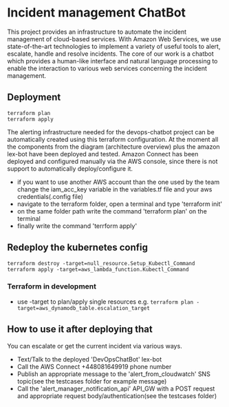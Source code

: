 # Incident management ChatBot
This project provides an infrastructure to automate the incident management of cloud-based services.
With Amazon Web Services, we use state-of-the-art technologies to implement a variety of useful tools to alert, escalate, handle and resolve incidents.
The core of our work is a chatbot which provides a human-like interface and natural language processing to enable the interaction to various web services concerning the incident management.

## Deployment

    terraform plan
    terraform apply

The alerting infrastructure needed for the devops-chatbot project can be automatically created using this terraform configuration. At the moment all the components from the diagram (architecture overview) plus the amazon lex-bot have been deployed and tested. Amazon Connect has been deployed and configured manually via the AWS console, since there is not support to automatically deploy/configure it.

- if you want to use another AWS account than the one used by the team change the iam_acc_key variable in the variables.tf file and your aws credentials(.config file)
- navigate to the terraform folder, open a terminal and type 'terraform init'
- on the same folder path write the command 'terraform plan' on the terminal
- finally write the command 'terrform apply'

## Redeploy the kubernetes config

    terraform destroy -target=null_resource.Setup_Kubectl_Command
    terraform apply -target=aws_lambda_function.Kubectl_Command    

### Terraform in development
- use -target to plan/apply single resources e.g. `terraform plan -target=aws_dynamodb_table.escalation_target`
## How to use it after deploying that
You can escalate or get the current incident via various ways. 
  - Text/Talk to the deployed 'DevOpsChatBot' lex-bot
  - Call the AWS Connect +448081649919 phone number
  - Publish an appropriate message to the 'alert_from_cloudwatch' SNS topic(see the testcases folder for example message)
  - Call the 'alert_manager_notification_api' API_GW with a POST request and appropriate request body/authentication(see the testcases folder)
